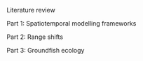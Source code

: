 Literature review 

Part 1: Spatiotemporal modelling frameworks 



Part 2: Range shifts



Part 3: Groundfish ecology



